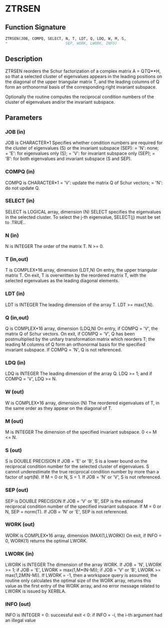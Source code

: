 # ZTRSEN

## Function Signature

```fortran
ZTRSEN(JOB, COMPQ, SELECT, N, T, LDT, Q, LDQ, W, M, S,
*                          SEP, WORK, LWORK, INFO)
```

## Description


 ZTRSEN reorders the Schur factorization of a complex matrix
 A = Q*T*Q**H, so that a selected cluster of eigenvalues appears in
 the leading positions on the diagonal of the upper triangular matrix
 T, and the leading columns of Q form an orthonormal basis of the
 corresponding right invariant subspace.

 Optionally the routine computes the reciprocal condition numbers of
 the cluster of eigenvalues and/or the invariant subspace.

## Parameters

### JOB (in)

JOB is CHARACTER*1 Specifies whether condition numbers are required for the cluster of eigenvalues (S) or the invariant subspace (SEP): = 'N': none; = 'E': for eigenvalues only (S); = 'V': for invariant subspace only (SEP); = 'B': for both eigenvalues and invariant subspace (S and SEP).

### COMPQ (in)

COMPQ is CHARACTER*1 = 'V': update the matrix Q of Schur vectors; = 'N': do not update Q.

### SELECT (in)

SELECT is LOGICAL array, dimension (N) SELECT specifies the eigenvalues in the selected cluster. To select the j-th eigenvalue, SELECT(j) must be set to .TRUE..

### N (in)

N is INTEGER The order of the matrix T. N >= 0.

### T (in,out)

T is COMPLEX*16 array, dimension (LDT,N) On entry, the upper triangular matrix T. On exit, T is overwritten by the reordered matrix T, with the selected eigenvalues as the leading diagonal elements.

### LDT (in)

LDT is INTEGER The leading dimension of the array T. LDT >= max(1,N).

### Q (in,out)

Q is COMPLEX*16 array, dimension (LDQ,N) On entry, if COMPQ = 'V', the matrix Q of Schur vectors. On exit, if COMPQ = 'V', Q has been postmultiplied by the unitary transformation matrix which reorders T; the leading M columns of Q form an orthonormal basis for the specified invariant subspace. If COMPQ = 'N', Q is not referenced.

### LDQ (in)

LDQ is INTEGER The leading dimension of the array Q. LDQ >= 1; and if COMPQ = 'V', LDQ >= N.

### W (out)

W is COMPLEX*16 array, dimension (N) The reordered eigenvalues of T, in the same order as they appear on the diagonal of T.

### M (out)

M is INTEGER The dimension of the specified invariant subspace. 0 <= M <= N.

### S (out)

S is DOUBLE PRECISION If JOB = 'E' or 'B', S is a lower bound on the reciprocal condition number for the selected cluster of eigenvalues. S cannot underestimate the true reciprocal condition number by more than a factor of sqrt(N). If M = 0 or N, S = 1. If JOB = 'N' or 'V', S is not referenced.

### SEP (out)

SEP is DOUBLE PRECISION If JOB = 'V' or 'B', SEP is the estimated reciprocal condition number of the specified invariant subspace. If M = 0 or N, SEP = norm(T). If JOB = 'N' or 'E', SEP is not referenced.

### WORK (out)

WORK is COMPLEX*16 array, dimension (MAX(1,LWORK)) On exit, if INFO = 0, WORK(1) returns the optimal LWORK.

### LWORK (in)

LWORK is INTEGER The dimension of the array WORK. If JOB = 'N', LWORK >= 1; if JOB = 'E', LWORK = max(1,M*(N-M)); if JOB = 'V' or 'B', LWORK >= max(1,2*M*(N-M)). If LWORK = -1, then a workspace query is assumed; the routine only calculates the optimal size of the WORK array, returns this value as the first entry of the WORK array, and no error message related to LWORK is issued by XERBLA.

### INFO (out)

INFO is INTEGER = 0: successful exit < 0: if INFO = -i, the i-th argument had an illegal value

